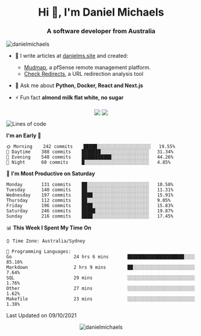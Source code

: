 <h1 align="center">Hi 👋, I'm Daniel Michaels</h1>
<h3 align="center">A software developer from Australia</h3>
<p align="left"> <img src="https://komarev.com/ghpvc/?username=danielmichaels" alt="danielmichaels" /> </p>

- 📝 I write articles at [danielms.site](https://danielms.site?ref=danielmichaels-github) and created:
    - [Mudmap](https://mudmap.io?ref=danielmichaels-github), a pfSense remote management platform.
    - [Check Redirects](https://www.check-redirects.com?ref=danielmichaels-github), a URL redirection analysis tool
- 💬 Ask me about **Python, Docker, React and Next.js**

- ⚡ Fun fact **almond milk flat white, no sugar**

<p align="center">
<a href="https://twitter.com/dansult" target="_blank"><img align="center" src="https://img.shields.io/badge/twitter-%231DA1F2.svg?&style=for-the-badge&logo=twitter&logoColor=white"></a>
<a href="https://linkedin.com/in/daniel-michaels" target="_blank"><img align="center" src="https://img.shields.io/badge/linkedin-%230077B5.svg?&style=for-the-badge&logo=linkedin&logoColor=white"></a>
</p>

<!--START_SECTION:waka-->
![Lines of code](https://img.shields.io/badge/From%20Hello%20World%20I%27ve%20Written-366914%20lines%20of%20code-blue)

**I'm an Early 🐤** 

```text
🌞 Morning    242 commits    █████░░░░░░░░░░░░░░░░░░░░   19.55% 
🌆 Daytime    388 commits    ███████░░░░░░░░░░░░░░░░░░   31.34% 
🌃 Evening    548 commits    ███████████░░░░░░░░░░░░░░   44.26% 
🌙 Night      60 commits     █░░░░░░░░░░░░░░░░░░░░░░░░   4.85%

```
📅 **I'm Most Productive on Saturday** 

```text
Monday       131 commits    ██░░░░░░░░░░░░░░░░░░░░░░░   10.58% 
Tuesday      140 commits    ██░░░░░░░░░░░░░░░░░░░░░░░   11.31% 
Wednesday    197 commits    ████░░░░░░░░░░░░░░░░░░░░░   15.91% 
Thursday     112 commits    ██░░░░░░░░░░░░░░░░░░░░░░░   9.05% 
Friday       196 commits    ████░░░░░░░░░░░░░░░░░░░░░   15.83% 
Saturday     246 commits    █████░░░░░░░░░░░░░░░░░░░░   19.87% 
Sunday       216 commits    ████░░░░░░░░░░░░░░░░░░░░░   17.45%

```


📊 **This Week I Spent My Time On** 

```text
⌚︎ Time Zone: Australia/Sydney

💬 Programming Languages: 
Go                       24 hrs 6 mins       █████████████████████░░░░   85.16% 
Markdown                 2 hrs 9 mins        ██░░░░░░░░░░░░░░░░░░░░░░░   7.64% 
SQL                      29 mins             ░░░░░░░░░░░░░░░░░░░░░░░░░   1.76% 
Other                    27 mins             ░░░░░░░░░░░░░░░░░░░░░░░░░   1.62% 
Makefile                 23 mins             ░░░░░░░░░░░░░░░░░░░░░░░░░   1.38%

```


 Last Updated on 09/10/2021
<!--END_SECTION:waka-->

<p align="center"> <img src="https://github-readme-stats.vercel.app/api?username=danielmichaels&show_icons=true" alt="danielmichaels" /> </p>

